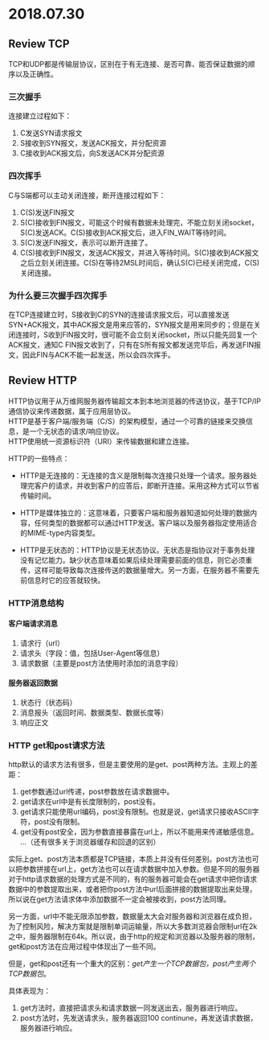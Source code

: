 # 2018.07.30  

## Review TCP

TCP和UDP都是传输层协议，区别在于有无连接、是否可靠、能否保证数据的顺序以及正确性。

### 三次握手  

连接建立过程如下：

1. C发送SYN请求报文
2. S接收到SYN报文，发送ACK报文，并分配资源  
3. C接收到ACK报文后，向S发送ACK并分配资源  

### 四次挥手

C与S端都可以主动关闭连接，断开连接过程如下：  

1. C(S)发送FIN报文
2. S(C)接收到FIN报文，可能这个时候有数据未处理完，不能立刻关闭socket，S(C)发送ACK。C(S)接收到ACK报文后，进入FIN_WAIT等待时间。
3. S(C)发送FIN报文，表示可以断开连接了。
4. C(S)接收到FIN报文，发送ACK报文，并进入等待时间。S(C)接收到ACK报文之后立刻关闭连接。C(S)在等待2MSL时间后，确认S(C)已经关闭完成，C(S)关闭连接。

### 为什么要三次握手四次挥手

在TCP连接建立时，S接收到C的SYN的连接请求报文后，可以直接发送SYN+ACK报文，其中ACK报文是用来应答的，SYN报文是用来同步的；但是在关闭连接时，S收到FIN报文时，很可能不会立刻关闭socket，所以只能先回复一个ACK报文，通知C FIN报文收到了，只有在S所有报文都发送完毕后，再发送FIN报文，因此FIN与ACK不能一起发送，所以会四次挥手。

## Review HTTP

HTTP协议用于从万维网服务器传输超文本到本地浏览器的传送协议，基于TCP/IP通信协议来传递数据，属于应用层协议。  
HTTP是基于客户端/服务端（C/S）的架构模型，通过一个可靠的链接来交换信息，是一个无状态的请求/响应协议。  
HTTP使用统一资源标识符（URI）来传输数据和建立连接。  

HTTP的一些特点：
- HTTP是无连接的：无连接的含义是限制每次连接只处理一个请求。服务器处理完客户的请求，并收到客户的应答后，即断开连接。采用这种方式可以节省传输时间。  

- HTTP是媒体独立的：这意味着，只要客户端和服务器知道如何处理的数据内容，任何类型的数据都可以通过HTTP发送。客户端以及服务器指定使用适合的MIME-type内容类型。

- HTTP是无状态的：HTTP协议是无状态协议。无状态是指协议对于事务处理没有记忆能力。缺少状态意味着如果后续处理需要前面的信息，则它必须重传，这样可能导致每次连接传送的数据量增大。另一方面，在服务器不需要先前信息时它的应答就较快。

### HTTP消息结构

#### 客户端请求消息

1. 请求行（url）
2. 请求头（字段：值，包括User-Agent等信息）
3. 请求数据（主要是post方法使用时添加的消息字段）

#### 服务器返回数据

1. 状态行（状态码）
2. 消息报头（返回时间、数据类型、数据长度等）
3. 响应正文

### HTTP get和post请求方法

http默认的请求方法有很多，但是主要使用的是get、post两种方法。主观上的差距：
1. get参数通过url传递，post参数放在请求数据中。
2. get请求在url中是有长度限制的，post没有。
3. get请求只能使用url编码，post没有限制。也就是说，get请求只接收ASCII字符，post没有限制。
4. get没有post安全，因为参数直接暴露在url上，所以不能用来传递敏感信息。 
...（还有很多关于浏览器缓存和回退的区别）

实际上get、post方法本质都是TCP链接，本质上并没有任何差别。post方法也可以把参数拼接在url上，get方法也可以在请求数据中加入参数。但是不同的服务器对于http请求数据的处理方式是不同的，有的服务器可能会在get请求中把你请求数据中的参数提取出来，或者把你post方法中url后面拼接的数据提取出来处理，所以说在get方法请求体中添加数据不一定会被接收到，post方法同理。  

另一方面，url中不能无限添加参数，数据量太大会对服务器和浏览器在成负担，为了控制风险，解决方案就是限制单词运输量，所以大多数浏览器会限制url在2k之中，服务器限制在64k。所以说，由于http的规定和浏览器以及服务器的限制，get和post方法在应用过程中体现出了一些不同。

但是，get和post还有一个重大的区别：*get产生一个TCP数据包，post产生两个TCP数据包*。  

具体表现为：
1. get方法时，直接把请求头和请求数据一同发送出去，服务器进行响应。
2. post方法时，先发送请求头，服务器返回100 continune，再发送请求数据，服务器进行响应。